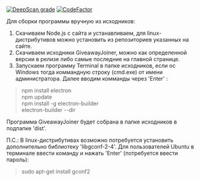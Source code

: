 [![DeepScan grade](https://deepscan.io/api/teams/2928/projects/4373/branches/35596/badge/grade.svg)](https://deepscan.io/dashboard#view=project&tid=2928&pid=4373&bid=35596)
[![CodeFactor](https://www.codefactor.io/repository/github/pumpcin/giveawayjoiner/badge)](https://www.codefactor.io/repository/github/pumpcin/giveawayjoiner)
 
 Для сборки программы вручную из исходников:

  1. Скачиваем Node.js с сайта и устанавливаем, для linux-дистрибутивов можно установить из репозиториев указанных на сайте.
  2. Скачиваем исходники GiveawayJoiner, можно как определенной версии в релизе либо самые последние на главной странице.
  3. Запускаем программу Terminal в папке исходников, если ос Windows тогда коммандную строку (cmd.exe) от имени администратора. Далее вводим комманды через 'Enter' :
  >npm install electron                                  
  >npm update                                 
  >npm install -g electron-builder                   
  >electron-builder --dir                              
  
  Программа GiveawayJoiner будет собрана в папке исходников в подпапке 'dist'.
  
  П.С.: В linux-дистрибутивах возможно потребуется установить дополнительно библиотеку 'libgconf-2-4'. Для пользователей Ubuntu в терминале ввести команду и нажать 'Enter' (потребуется ввести пароль):
  >sudo apt-get install gconf2
